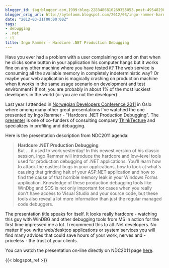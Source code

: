 ```yaml
---
blogger_id: tag:blogger.com,1999:blog-2283486810269355053.post-4954829087087858226
blogger_orig_url: http://byteloom.blogspot.com/2012/03/ingo-rammer-hardcore-net-production.html
date: "2012-03-21T00:00:00Z"
tags:
- debugging
- .net
- il
title: Ingo Rammer - Hardcore .NET Production Debugging
---
```


Have you ever had a problem with a user complaining on and on that when he clicks some button in your application his computer hangs but it works fine on any other machine where you have tested it? The web service is consuming all the available memory in completely indeterministic way? Or maybe your web application is magically crashing on production machine when it works in the same usage scenario on development and test environment? If not, you are probably in about 1% of the most luckiest developers in the world (or you are not the developer).  

Last year I attended in [Norwegian Developers Conference 2011](http://www.ndc2011.no) in Oslo where among many other great presentations I've watched the one presented by Ingo Rammer - "Hardcore .NET Production Debugging".<!--more--> The [presenter](http://www.thinktecture.com/staff/ingo) is one of co-funders of consulting company [ThinkTecture](http://www.thinktecture.com) and specializes in profiling and debugging.  

Here is the presentation description from NDC2011 agenda:  

> **Hardcore .NET Production Debugging**  
> But ... it used to work yesterday! In this newest version of his classic session, Ingo Rammer will introduce the hardcore and low–level tools used for production debugging of .NET applications. You'll learn how to attack the nastiest bugs in your applications, how to look at what's causing that grinding halt of your ASP.NET application and how to find the cause of that horrible memory leak in your Windows Forms application. Knowledge of these production debugging tools like WinDbg and SOS is not only important for cases when you really don't have access to Visual Studio and your source code, but these tools also reveal a lot more information than just the regular managed code debuggers.

The presentation title speaks for itself. It looks really hardcore - watching this guy with WinDBG and other debugging tools from MS in action for the first time impressed me a lot. I recommend this to all .Net developers. No matter if you write web/desktop applications or system services you will find many advices that could save hours of your work, nerves and - priceless - the trust of your clients.  

You can watch the presentation on-line directly on NDC2011 page [here](http://ndc2011.macsimum.no/mp4/Day2%20Thursday/Track7%200900-1000.mp4).

{{< blogspot_ref >}}